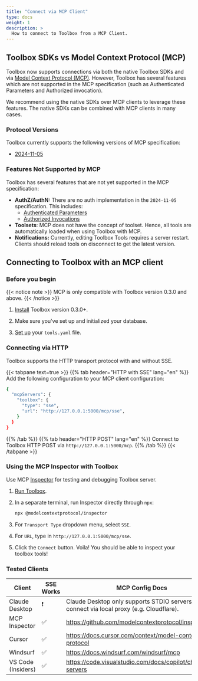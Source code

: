 ```yaml
---
title: "Connect via MCP Client"
type: docs
weight: 1
description: >
  How to connect to Toolbox from a MCP Client.
---
```


## Toolbox SDKs vs Model Context Protocol (MCP)
Toolbox now supports connections via both the native Toolbox SDKs and via [Model Context Protocol (MCP)](https://modelcontextprotocol.io/). However, Toolbox has several features which are not supported in the MCP specification (such as Authenticated Parameters and Authorized invocation). 

We recommend using the native SDKs over MCP clients to leverage these features. The native SDKs can be combined with MCP clients in many cases. 

### Protocol Versions
Toolbox currently supports the following versions of MCP specification:
* [2024-11-05](https://spec.modelcontextprotocol.io/specification/2024-11-05/)

### Features Not Supported by MCP
Toolbox has several features that are not yet supported in the MCP specification:
* **AuthZ/AuthN:** There are no auth implementation in the `2024-11-05` specification. This includes:
  * [Authenticated Parameters](../resources/tools/_index.md#authenticated-parameters)
  * [Authorized Invocations](../resources/tools/_index.md#authorized-invocations)
* **Toolsets**: MCP does not have the concept of toolset. Hence, all tools are automatically loaded when using Toolbox with MCP.
* **Notifications:** Currently, editing Toolbox Tools requires a server restart. Clients should reload tools on disconnect to get the latest version. 


## Connecting to Toolbox with an MCP client
### Before you begin

{{< notice note >}} 
MCP is only compatible with Toolbox version 0.3.0 and above.
{{< /notice >}}

1. [Install](../getting-started/introduction/_index.md#installing-the-server) Toolbox version 0.3.0+.

1. Make sure you've set up and initialized your database.

1. [Set up](../getting-started/configure.md) your `tools.yaml` file.

### Connecting via HTTP
Toolbox supports the HTTP transport protocol with and without SSE.

{{< tabpane text=true >}} {{% tab header="HTTP with SSE" lang="en" %}}
Add the following configuration to your MCP client configuration:
```bash
{
  "mcpServers": {
    "toolbox": {
      "type": "sse",
      "url": "http://127.0.0.1:5000/mcp/sse",
    }
  }
}
```
{{% /tab %}} {{% tab header="HTTP POST" lang="en" %}}
Connect to Toolbox HTTP POST via `http://127.0.0.1:5000/mcp`.
{{% /tab %}} {{< /tabpane >}}

### Using the MCP Inspector with Toolbox

Use MCP [Inspector](https://github.com/modelcontextprotocol/inspector) for testing and debugging Toolbox server.

1. [Run Toolbox](../getting-started/introduction/_index.md#running-the-server).

1. In a separate terminal, run Inspector directly through `npx`:

    ```bash
    npx @modelcontextprotocol/inspector
    ```

1. For `Transport Type` dropdown menu, select `SSE`.

1. For `URL`, type in `http://127.0.0.1:5000/mcp/sse`.

1. Click the `Connect` button. Voila! You should be able to inspect your toolbox
   tools!

### Tested Clients

| Client | SSE Works | MCP Config Docs |
|--------|--------|--------|
| Claude Desktop | ❗ | Claude Desktop only supports STDIO servers. Please connect via local proxy (e.g. Cloudflare). | 
| MCP Inspector | ✅ | https://github.com/modelcontextprotocol/inspector |
| Cursor | ✅ | https://docs.cursor.com/context/model-context-protocol |
| Windsurf | ✅ | https://docs.windsurf.com/windsurf/mcp | 
| VS Code (Insiders) | ✅ | https://code.visualstudio.com/docs/copilot/chat/mcp-servers |
